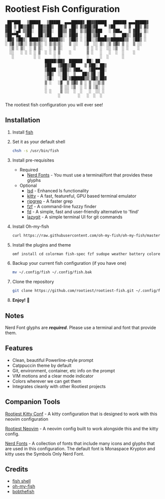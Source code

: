 # Rootiest Fish Configuration

```none
 ██▀███   ▒█████   ▒█████  ▄▄▄█████▓ ██▓▓█████   ██████ ▄▄▄█████▓
▓██ ▒ ██▒▒██▒  ██▒▒██▒  ██▒▓  ██▒ ▓▒▓██▒▓█   ▀ ▒██    ▒ ▓  ██▒ ▓▒
▓██ ░▄█ ▒▒██░  ██▒▒██░  ██▒▒ ▓██░ ▒░▒██▒▒███   ░ ▓██▄   ▒ ▓██░ ▒░
▒██▀▀█▄  ▒██   ██░▒██   ██░░ ▓██▓ ░ ░██░▒▓█  ▄   ▒   ██▒░ ▓██▓ ░ 
░██▓ ▒██▒░ ████▓▒░░ ████▓▒░  ▒██▒ ░ ░██░░▒████▒▒██████▒▒  ▒██▒ ░ 
░ ▒▓ ░▒▓░░ ▒░▒░▒░ ░ ▒░▒░▒░   ▒ ░░   ░▓  ░░ ▒░ ░▒ ▒▓▒ ▒ ░  ▒ ░░   
  ░▒ ░ ▒░  ░ ▒ ▒░   ░ ▒ ▒░     ░     ▒ ░ ░ ░  ░░ ░▒  ░ ░    ░    
  ░░   ░ ░ ░ ░ ▒  ░ ░ ░ ▒    ░       ▒ ░   ░   ░  ░  ░    ░      
   ░         ░ ░      ░ ░            ░     ░  ░      ░           
                  █████▒██▓  ██████  ██░ ██ 
                  ▓██   ▒▓██▒▒██    ▒ ▓██░ ██▒
                  ▒████ ░▒██▒░ ▓██▄   ▒██▀▀██░
                  ░▓█▒  ░░██░  ▒   ██▒░▓█ ░██ 
                  ░▒█░   ░██░▒██████▒▒░▓█▒░██▓
                  ▒ ░   ░▓  ▒ ▒▓▒ ▒ ░ ▒ ░░▒░▒
                  ░      ▒ ░░ ░▒  ░ ░ ▒ ░▒░ ░
                  ░ ░    ▒ ░░  ░  ░   ░  ░░ ░
                        ░        ░   ░  ░  ░
```

The rootiest fish configuration you will ever see!

## Installation

1. Install [fish](https://fishshell.com/)
2. Set it as your default shell

   ```bash
   chsh -s /usr/bin/fish
   ```

3. Install pre-requisites

   - Required
      - [Nerd Fonts](https://github.com/ryanoasis/nerd-fonts/) -
      You must use a terminal/font that provides these glyphs
   - Optional
     - [lsd](https://github.com/lsd-rs/lsd) -
        Enhanced ls functionality
     - [kitty](https://sw.kovidgoyal.net/kitty/) -
        A fast, featureful, GPU based terminal emulator
     - [ripgrep](https://github.com/BurntSushi/ripgrep) -
        A faster grep
     - [fzf](https://github.com/junegunn/fzf) -
        A command-line fuzzy finder
     - [fd](https://github.com/sharkdp/fd) -
        A simple, fast and user-friendly alternative to 'find'
     - [lazygit](https://github.com/jesseduffield/lazygit) -
        A simple terminal UI for git commands

4. Install Oh-my-fish

   ```bash
   curl https://raw.githubusercontent.com/oh-my-fish/oh-my-fish/master/bin/install | fish
   ```

5. Install the plugins and theme

   ```bash
   omf install cd colorman fish-spec fzf sudope weather battery colored-man-pages fuck grc spark tab zsh-aliases-lsd bobthefish
   ```

6. Backup your current fish configuration (if you have one)

   ```bash
   mv ~/.config/fish ~/.config/fish.bak
   ```

7. Clone the repository

   ```bash
   git clone https://github.com/rootiest/rootiest-fish.git ~/.config/fish
   ```

8. **Enjoy!** 🎉

## Notes

Nerd Font glyphs are ***required***.
Please use a terminal and font that provide them.

## Features

- Clean, beautiful Powerline-style prompt
- Catppuccin theme by default
- Git, environment, container, etc info on the prompt
- VIM motions and a clear mode indicator
- Colors wherever we can get them
- Integrates cleanly with other Rootiest projects

## Companion Tools

[Rootiest Kitty Conf](https://github.com/rootiest/rootiest-kitty) - A kitty configuration that is designed to work with this neovim configuration

[Rootiest Neovim](https://github.com/rootiest/rootiest-nvim) - A neovim config built to work alongside this and the kitty config.

[Nerd Fonts](https://github.com/ryanoasis/nerd-fonts/) - A collection of fonts that include many icons and glyphs that are used in this configuration. The default font is Monaspace Krypton and kitty uses the Symbols Only Nerd Font.

## Credits

- [fish shell](https://fishshell.com/)
- [oh-my-fish](https://github.com/oh-my-fish/oh-my-fish)
- [bobthefish](https://github.com/oh-my-fish/theme-bobthefish)

